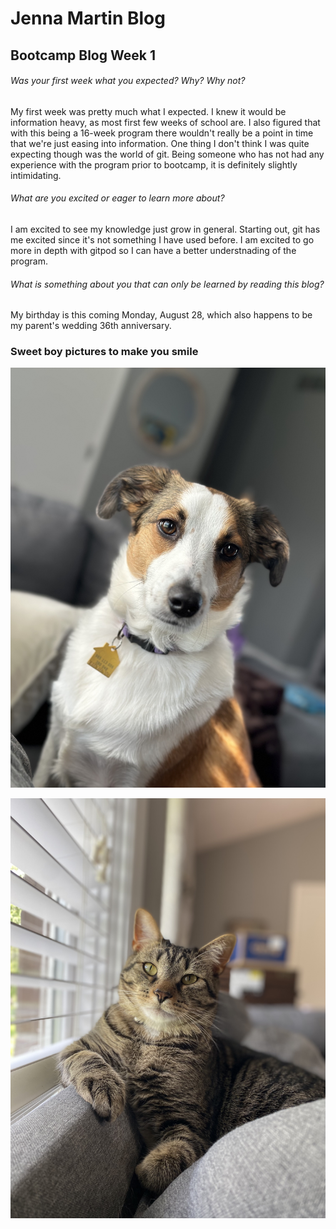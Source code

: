 # Jenna Martin Blog

## Bootcamp Blog Week 1

###### Was your first week what you expected? Why? Why not?

My first week was pretty much what I expected. I knew it would be information heavy, as most first few weeks of school are. I also figured that with this being a 16-week program there wouldn't really be a point in time that we're just easing into information. One thing I don't think I was quite expecting though was the world of git. Being someone who has not had any experience with the program prior to bootcamp, it is definitely slightly intimidating. 

###### What are you excited or eager to learn more about?

I am excited to see my knowledge just grow in general. Starting out, git has me excited since it's not something I have used before. I am excited to go more in depth with gitpod so I can have a better understnading of the program. 

###### What is something about you that can only be learned by reading this blog?

My birthday is this coming Monday, August 28, which also happens to be my parent's wedding 36th anniversary. 

### Sweet boy pictures to make you smile

![My dog Luca](img/IMG_4166.jpeg)

![My sister's cat Beren](img/IMG_4598.jpeg)